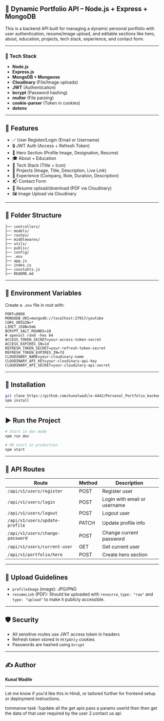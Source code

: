 
## 🧾 Dynamic Portfolio API – Node.js + Express + MongoDB

This is a backend API built for managing a dynamic personal portfolio with user authentication, resume/image upload, and editable sections like hero, about, education, projects, tech stack, experience, and contact form.

---

### 🔧 Tech Stack

* **Node.js**
* **Express.js**
* **MongoDB + Mongoose**
* **Cloudinary** (File/Image uploads)
* **JWT** (Authentication)
* **bcrypt** (Password hashing)
* **multer** (File parsing)
* **cookie-parser** (Token in cookies)
* **dotenv**

---

## 🚀 Features

* ✅ User Register/Login (Email or Username)
* 🔒 JWT Auth (Access + Refresh Token)
* 📝 Hero Section (Profile Image, Designation, Resume)
* 🎓 About + Education
* 🧠 Tech Stack (Title + Icon)
* 📁 Projects (Image, Title, Description, Live Link)
* 💼 Experience (Company, Role, Duration, Description)
* 📬 Contact Form
* 📄 Resume upload/download (PDF via Cloudinary)
* 🖼️ Image Upload via Cloudinary

---

## 📁 Folder Structure

```
├── controllers/
├── models/
├── routes/
├── middlewares/
├── utils/
├── public/
├── config/
├── .env
├── app.js
├── index.js
├── constants.js
├── README.md
```

---

## 🔐 Environment Variables

Create a `.env` file in root with:

```env
PORT=8000
MONGODB_URI=mongodb://localhost:27017/youtube
CORS_ORIGIN=*
LIMIT_JSON=5mb
BCRYPT_SALT_ROUNDS=10
# openssl rand -hex 64
ACCESS_TOKEN_SECRET=your-access-token-secret
ACCESS_EXPIRES_IN=1d
REFRESH_TOKEN_SECRET=your-refresh-token-secret
REFRESH_TOKEN_EXPIRES_IN=7d
CLOUDINARY_NAME=your-cloudinary-name
CLOUDINARY_API_KEY=your-cloudinary-api-key
CLOUDINARY_API_SECRET=your-cloudinary-api-secret
```

---

## 🔌 Installation

```bash
git clone https://github.com/kunalwadile-4442/Personal_Portfolio_backend.git
npm install
```

---

## ▶️ Run the Project

```bash
# Start in dev mode
npm run dev

# OR start in production
npm start
```

---

## 🔗 API Routes

| Route                           | Method | Description                  |
| ------------------------------- | ------ | ---------------------------- |
| `/api/v1/users/register`        | POST   | Register user                |
| `/api/v1/users/login`           | POST   | Login with email or username |
| `/api/v1/users/logout`          | POST   | Logout user                  |
| `/api/v1/users/update-profile`  | PATCH  | Update profile info          |
| `/api/v1/users/change-password` | POST   | Change current password      |
| `/api/v1/users/current-user`    | GET    | Get current user             |
| `/api/v1/portfolio/hero`        | POST   | Create hero section          |

---

## 📂 Upload Guidelines

* `profileImage` (image): JPG/PNG
* `resumeLink` (PDF): Should be uploaded with `resource_type: "raw"` and `type: "upload"` to make it publicly accessible.

---

## 🛡️ Security

* All sensitive routes use JWT access token in headers
* Refresh token stored in `HttpOnly` cookies
* Passwords are hashed using `bcrypt`

---

## ✍️ Author

**Kunal Wadile**

---

Let me know if you'd like this in Hindi, or tailored further for frontend setup or deployment instructions.




tommarow task :1update all the get apis pass a params userId then then get the data of that user required by the user
2.contact us api